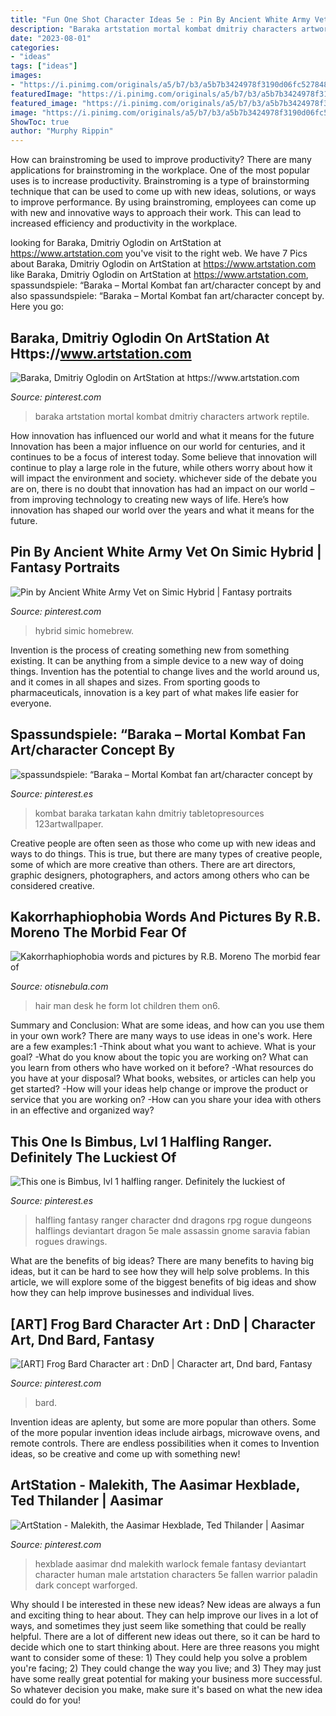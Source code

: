 ```yaml
---
title: "Fun One Shot Character Ideas 5e : Pin By Ancient White Army Vet On Simic Hybrid"
description: "Baraka artstation mortal kombat dmitriy characters artwork reptile"
date: "2023-08-01"
categories:
- "ideas"
tags: ["ideas"]
images:
- "https://i.pinimg.com/originals/a5/b7/b3/a5b7b3424978f3190d06fc5278480c5f.jpg"
featuredImage: "https://i.pinimg.com/originals/a5/b7/b3/a5b7b3424978f3190d06fc5278480c5f.jpg"
featured_image: "https://i.pinimg.com/originals/a5/b7/b3/a5b7b3424978f3190d06fc5278480c5f.jpg"
image: "https://i.pinimg.com/originals/a5/b7/b3/a5b7b3424978f3190d06fc5278480c5f.jpg"
ShowToc: true
author: "Murphy Rippin"
---
```



How can brainstroming be used to improve productivity?
There are many applications for brainstroming in the workplace. One of the most popular uses is to increase productivity. Brainstroming is a type of brainstorming technique that can be used to come up with new ideas, solutions, or ways to improve performance. By using brainstroming, employees can come up with new and innovative ways to approach their work. This can lead to increased efficiency and productivity in the workplace.

	

		
looking for Baraka, Dmitriy Oglodin on ArtStation at https://www.artstation.com you've visit to the right web. We have 7 Pics about Baraka, Dmitriy Oglodin on ArtStation at https://www.artstation.com like Baraka, Dmitriy Oglodin on ArtStation at https://www.artstation.com, spassundspiele: “Baraka – Mortal Kombat fan art/character concept by and also spassundspiele: “Baraka – Mortal Kombat fan art/character concept by. Here you go:
		
    
## Baraka, Dmitriy Oglodin On ArtStation At Https://www.artstation.com

<img loading=lazy src="https://i.pinimg.com/736x/5f/e7/36/5fe73642a60364381ea64061c0d1d211.jpg" onerror="this.onerror=null;this.src='https://tse3.mm.bing.net/th?id=OIP.JaGRutFADC73E0UpVikfoAHaHa&amp;pid=15.1';" alt="Baraka, Dmitriy Oglodin on ArtStation at https://www.artstation.com">

_Source: pinterest.com_

>baraka artstation mortal kombat dmitriy characters artwork reptile. 

	

How innovation has influenced our world and what it means for the future
Innovation has been a major influence on our world for centuries, and it continues to be a focus of interest today. Some believe that innovation will continue to play a large role in the future, while others worry about how it will impact the environment and society. whichever side of the debate you are on, there is no doubt that innovation has had an impact on our world – from improving technology to creating new ways of life. Here’s how innovation has shaped our world over the years and what it means for the future.

    
## Pin By Ancient White Army Vet On Simic Hybrid | Fantasy Portraits

<img loading=lazy src="https://i.pinimg.com/originals/09/48/cf/0948cfab888f4b443f2a77ff988c147d.jpg" onerror="this.onerror=null;this.src='https://tse3.mm.bing.net/th?id=OIP.KMTI1X1N3udGE1KJkv8GegAAAA&amp;pid=15.1';" alt="Pin by Ancient White Army Vet on Simic Hybrid | Fantasy portraits">

_Source: pinterest.com_

>hybrid simic homebrew. 

	

Invention is the process of creating something new from something existing. It can be anything from a simple device to a new way of doing things. Invention has the potential to change lives and the world around us, and it comes in all shapes and sizes. From sporting goods to pharmaceuticals, innovation is a key part of what makes life easier for everyone.

    
## Spassundspiele: “Baraka – Mortal Kombat Fan Art/character Concept By

<img loading=lazy src="https://i.pinimg.com/originals/3f/e7/27/3fe727cb3c7d266e3e08628962d8c044.jpg" onerror="this.onerror=null;this.src='https://tse3.mm.bing.net/th?id=OIP.hBe8LcaCQa0P6JcumCQfcQHaKV&amp;pid=15.1';" alt="spassundspiele: “Baraka – Mortal Kombat fan art/character concept by">

_Source: pinterest.es_

>kombat baraka tarkatan kahn dmitriy tabletopresources 123artwallpaper. 

	

Creative people are often seen as those who come up with new ideas and ways to do things. This is true, but there are many types of creative people, some of which are more creative than others. There are art directors, graphic designers, photographers, and actors among others who can be considered creative.

    
## Kakorrhaphiophobia Words And Pictures By R.B. Moreno The Morbid Fear Of

<img loading=lazy src="http://www.otisnebula.com/otisnebula/ON6_RBMoreno_files/kakorrhaphiophobia_13.jpg" onerror="this.onerror=null;this.src='https://tse4.mm.bing.net/th?id=OIP.0oPhwouOwX_SNeDK4VQe0wHaFF&amp;pid=15.1';" alt="Kakorrhaphiophobia words and pictures by R.B. Moreno The morbid fear of">

_Source: otisnebula.com_

>hair man desk he form lot children them on6. 

	

Summary and Conclusion: What are some ideas, and how can you use them in your own work?
There are many ways to use ideas in one's work. Here are a few examples:1 
-Think about what you want to achieve. What is your goal? 
-What do you know about the topic you are working on? What can you learn from others who have worked on it before? 
-What resources do you have at your disposal? What books, websites, or articles can help you get started? 
-How will your ideas help change or improve the product or service that you are working on? 
-How can you share your idea with others in an effective and organized way?

    
## This One Is Bimbus, Lvl 1 Halfling Ranger. Definitely The Luckiest Of

<img loading=lazy src="https://i.pinimg.com/originals/38/29/c2/3829c288642a8291a6008f7c2a088aa0.jpg" onerror="this.onerror=null;this.src='https://tse1.mm.bing.net/th?id=OIP.wmFC0TzPI3JvWaEpk5NXTwHaKa&amp;pid=15.1';" alt="This one is Bimbus, lvl 1 halfling ranger. Definitely the luckiest of">

_Source: pinterest.es_

>halfling fantasy ranger character dnd dragons rpg rogue dungeons halflings deviantart dragon 5e male assassin gnome saravia fabian rogues drawings. 

	

What are the benefits of big ideas?
There are many benefits to having big ideas, but it can be hard to see how they will help solve problems. In this article, we will explore some of the biggest benefits of big ideas and show how they can help improve businesses and individual lives.

    
## [ART] Frog Bard Character Art : DnD | Character Art, Dnd Bard, Fantasy

<img loading=lazy src="https://i.pinimg.com/736x/db/6e/e7/db6ee7a982ad070a660fa8f907dbd29e.jpg" onerror="this.onerror=null;this.src='https://tse1.mm.bing.net/th?id=OIP.t8k8Iq4cKktgOrY33XAB6QHaJQ&amp;pid=15.1';" alt="[ART] Frog Bard Character art : DnD | Character art, Dnd bard, Fantasy">

_Source: pinterest.com_

>bard. 

	

Invention ideas are aplenty, but some are more popular than others. Some of the more popular invention ideas include airbags, microwave ovens, and remote controls. There are endless possibilities when it comes to Invention ideas, so be creative and come up with something new!

    
## ArtStation - Malekith, The Aasimar Hexblade, Ted Thilander | Aasimar

<img loading=lazy src="https://i.pinimg.com/originals/a5/b7/b3/a5b7b3424978f3190d06fc5278480c5f.jpg" onerror="this.onerror=null;this.src='https://tse2.mm.bing.net/th?id=OIP.3ClHNsI3ZkB1c0glbOerywHaKe&amp;pid=15.1';" alt="ArtStation - Malekith, the Aasimar Hexblade, Ted Thilander | Aasimar">

_Source: pinterest.com_

>hexblade aasimar dnd malekith warlock female fantasy deviantart character human male artstation characters 5e fallen warrior paladin dark concept warforged. 

	

Why should I be interested in these new ideas?
New ideas are always a fun and exciting thing to hear about. They can help improve our lives in a lot of ways, and sometimes they just seem like something that could be really helpful. There are a lot of different new ideas out there, so it can be hard to decide which one to start thinking about. Here are three reasons you might want to consider some of these: 1) They could help you solve a problem you're facing; 2) They could change the way you live; and 3) They may just have some really great potential for making your business more successful. So whatever decision you make, make sure it's based on what the new idea could do for you!

